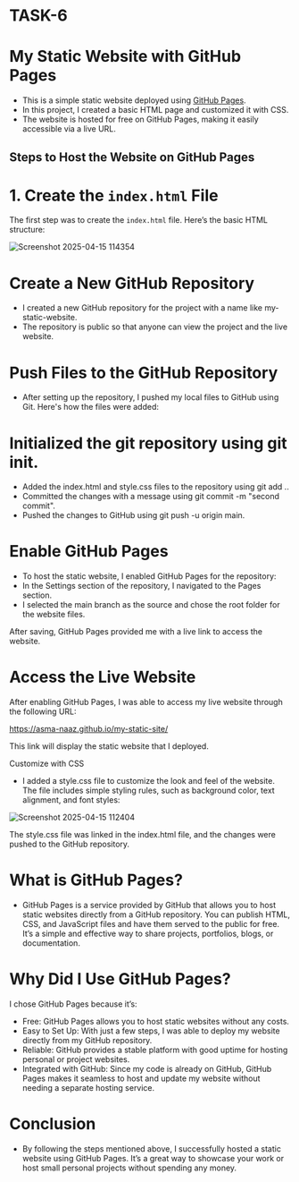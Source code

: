 # TASK-6

# My Static Website with GitHub Pages

* This is a simple static website deployed using [GitHub Pages](https://pages.github.com/).
* In this project, I created a basic HTML page and customized it with CSS.
* The website is hosted for free on GitHub Pages, making it easily accessible via a live URL.

## Steps to Host the Website on GitHub Pages

# 1. Create the `index.html` File
The first step was to create the `index.html` file. Here’s the basic HTML structure:

![Screenshot 2025-04-15 114354](https://github.com/user-attachments/assets/8406e5c3-8d26-4f74-97af-7a7bc7b28397)

# Create a New GitHub Repository
* I created a new GitHub repository for the project with a name like my-static-website.
* The repository is public so that anyone can view the project and the live website.

#  Push Files to the GitHub Repository
* After setting up the repository, I pushed my local files to GitHub using Git. Here's how the files were added:

# Initialized the git repository using git init.

* Added the index.html and style.css files to the repository using git add ..
* Committed the changes with a message using git commit -m "second commit".
* Pushed the changes to GitHub using git push -u origin main.

# Enable GitHub Pages

* To host the static website, I enabled GitHub Pages for the repository:
* In the Settings section of the repository, I navigated to the Pages section.
* I selected the main branch as the source and chose the root folder for the website files.

After saving, GitHub Pages provided me with a live link to access the website.

#  Access the Live Website
After enabling GitHub Pages, I was able to access my live website through the following URL:

https://asma-naaz.github.io/my-static-site/

This link will display the static website that I deployed.

Customize with CSS
* I added a style.css file to customize the look and feel of the website. The file includes simple styling rules, such as background color, text alignment, and font styles:

![Screenshot 2025-04-15 112404](https://github.com/user-attachments/assets/abed64b1-d9e3-4837-81d4-9d02968deefe)

The style.css file was linked in the index.html file, and the changes were pushed to the GitHub repository.

# What is GitHub Pages?
* GitHub Pages is a service provided by GitHub that allows you to host static websites directly from a GitHub repository. You can publish HTML, CSS, and JavaScript files and have them served to the public for free. It’s a simple and effective way to share projects, portfolios, blogs, or documentation.

# Why Did I Use GitHub Pages?

I chose GitHub Pages because it’s:

* Free: GitHub Pages allows you to host static websites without any costs.
* Easy to Set Up: With just a few steps, I was able to deploy my website directly from my GitHub repository.
* Reliable: GitHub provides a stable platform with good uptime for hosting personal or project websites.
* Integrated with GitHub: Since my code is already on GitHub, GitHub Pages makes it seamless to host and update my website without needing a separate hosting service.

# Conclusion

* By following the steps mentioned above, I successfully hosted a static website using GitHub Pages. It’s a great way to showcase your work or host small personal projects without spending any money.

